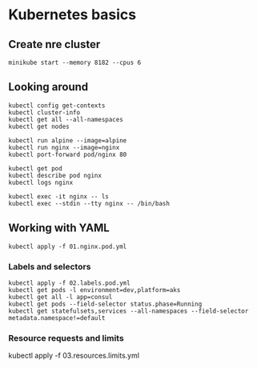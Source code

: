 # Kubernetes basics 

## Create nre cluster
```
minikube start --memory 8182 --cpus 6
```

## Looking around 

```
kubectl config get-contexts
kubectl cluster-info
kubectl get all --all-namespaces
kubectl get nodes

kubectl run alpine --image=alpine
kubectl run nginx --image=nginx
kubectl port-forward pod/nginx 80

kubectl get pod
kubectl describe pod nginx
kubectl logs nginx

kubectl exec -it nginx -- ls
kubectl exec --stdin --tty nginx -- /bin/bash
```

## Working with YAML
```
kubectl apply -f 01.nginx.pod.yml
```

### Labels and selectors
```
kubectl apply -f 02.labels.pod.yml
kubectl get pods -l environment=dev,platform=aks
kubectl get all -l app=consul
kubectl get pods --field-selector status.phase=Running
kubectl get statefulsets,services --all-namespaces --field-selector metadata.namespace!=default
```

### Resource requests and limits
kubectl apply -f 03.resources.limits.yml
